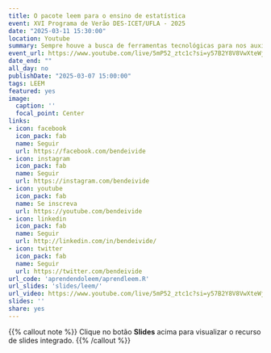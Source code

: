 ```yaml
---
title: O pacote leem para o ensino de estatística
event: XVI Programa de Verão DES-ICET/UFLA - 2025
date: "2025-03-11 15:30:00"
location: Youtube
summary: Sempre houve a busca de ferramentas tecnológicas para nos auxiliar em análises. Já pensou, se existisse uma ferramenta focada no ensino/aprendizagem da estatística? Agora existe, por meio do pacote R (leem). Este pacote, cuja sigla representa Laboratório de Ensino de Estatística e Matemática, oferece um conjunto de ferramentas que pode auxiliar estudantes como também professores, a uma compreensão mais fácil sobre duas áreas tão importantes para a ciência, a Estatística e Matemática. Por meio desse pacote, será possível atender tanto usuários que já se ambientam na linguagem R, quanto àqueles que não tem familiaridade com a linguagem. Isto porque foi desenvolvido também uma interface gráfica ao usuário (IGU) com este pensamento. Portanto, o enfoque desta apresentação será abordar algumas das funções no leem disponíveis para o ensino da estatística básica.
event_url: https://www.youtube.com/live/5mP52_ztc1c?si=y57B2Y8V8VwXteWj
date_end: ""
all_day: no
publishDate: "2025-03-07 15:00:00"
tags: LEEM
featured: yes
image:
  caption: ''
  focal_point: Center
links:
- icon: facebook
  icon_pack: fab
  name: Seguir
  url: https://facebook.com/bendeivide
- icon: instagram
  icon_pack: fab
  name: Seguir
  url: https://instagram.com/bendeivide
- icon: youtube
  icon_pack: fab
  name: Se inscreva
  url: https://youtube.com/bendeivide
- icon: linkedin
  icon_pack: fab
  name: Seguir
  url: http://linkedin.com/in/bendeivide/
- icon: twitter
  icon_pack: fab
  name: Seguir
  url: https://twitter.com/bendeivide
url_code: 'aprendendoleem/aprendleem.R'
url_slides: 'slides/leem/'
url_video: https://www.youtube.com/live/5mP52_ztc1c?si=y57B2Y8V8VwXteWj
slides: ''
share: yes
---
```


{{% callout note %}}
Clique no botão **Slides** acima para visualizar o recurso de slides integrado.
{{% /callout %}}



